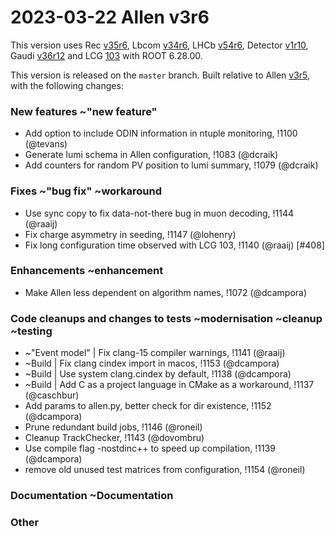 2023-03-22 Allen v3r6
===

This version uses
Rec [v35r6](../../../../Rec/-/tags/v35r6),
Lbcom [v34r6](../../../../Lbcom/-/tags/v34r6),
LHCb [v54r6](../../../../LHCb/-/tags/v54r6),
Detector [v1r10](../../../../Detector/-/tags/v1r10),
Gaudi [v36r12](../../../../Gaudi/-/tags/v36r12) and
LCG [103](http://lcginfo.cern.ch/release/103/) with ROOT 6.28.00.

This version is released on the `master` branch.
Built relative to Allen [v3r5](/../../tags/v3r5), with the following changes:

### New features ~"new feature"

- Add option to include ODIN information in ntuple monitoring, !1100 (@tevans)
- Generate lumi schema in Allen configuration, !1083 (@dcraik)
- Add counters for random PV position to lumi summary, !1079 (@dcraik)


### Fixes ~"bug fix" ~workaround

- Use sync copy to fix data-not-there bug in muon decoding, !1144 (@raaij)
- Fix charge asymmetry in seeding, !1147 (@lohenry)
- Fix long configuration time observed with LCG 103, !1140 (@raaij) [#408]


### Enhancements ~enhancement

- Make Allen less dependent on algorithm names, !1072 (@dcampora)


### Code cleanups and changes to tests ~modernisation ~cleanup ~testing

- ~"Event model" | Fix clang-15 compiler warnings, !1141 (@raaij)
- ~Build | Fix clang cindex import in macos, !1153 (@dcampora)
- ~Build | Use system clang.cindex by default, !1138 (@dcampora)
- ~Build | Add C as a project language in CMake as a workaround, !1137 (@caschbur)
- Add params to allen.py, better check for dir existence, !1152 (@dcampora)
- Prune redundant build jobs, !1146 (@roneil)
- Cleanup TrackChecker, !1143 (@dovombru)
- Use compile flag -nostdinc++ to speed up compilation, !1139 (@dcampora)
- remove old unused test matrices from configuration, !1154 (@roneil)


### Documentation ~Documentation


### Other

